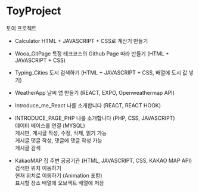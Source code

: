 # ToyProject
토이 프로젝트

- Calculator
    HTML + JAVASCRIPT + CSS로 계산기 만들기

- Wooa_GitPage
    특정 테크코스의 Github Page 따라 만들기 (HTML + JAVASCRIPT + CSS)

- Typing_Cities
    도시 검색하기 (HTML + JAVASCRIPT + CSS, 배열에 도시 값 넣기)

- WeatherApp
    날씨 앱 만들기 (REACT, EXPO, Openweathermap API)

- Introduce_me_React
    나를 소개합니다 (REACT, REACT HOOK)

- INTRODUCE_PAGE_PHP
    나를 소개합니다 (PHP, CSS, JAVASCRIPT)<br>
    데이터 베이스를 연결 (MYSQL)<br>
    게시판, 게시글 작성, 수정, 삭제, 읽기 가능<br>
    게시글 댓글 작성, 댓글에 댓글 작성 가능<br>
    게시글 검색

- KakaoMAP
    집 주변 공공기관 (HTML, JAVASCRIPT, CSS, KAKAO MAP API)<br>
    검색한 위치 이동하기<br>
    현재 위치로 이동하기 (Animation 포함)<br>
    표시할 장소 배열에 오브젝트 배열에 저장


